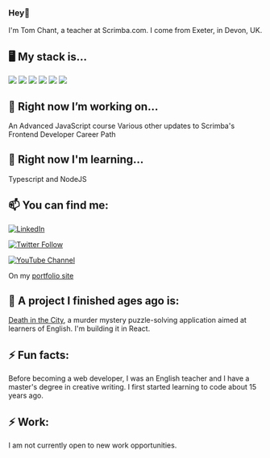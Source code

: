 ### Hey👋
I'm Tom Chant, a teacher at Scrimba.com. I come from Exeter, in Devon, UK.

🖥️ My stack is...
-

<img src="https://www.tomsclassroom.com/html52.svg"  > <img src="https://www.tomsclassroom.com/css3.svg"> <img src="https://www.tomsclassroom.com/js.svg"> <img src="https://www.tomsclassroom.com/react.svg"> <img src="https://www.tomsclassroom.com/reactRouter.svg"> <img src="https://www.tomsclassroom.com/mysql.svg">

🔭 Right now I’m working on...
---
An Advanced JavaScript course
Various other updates to Scrimba's Frontend Developer Career Path

🌱 Right now I'm learning...
---
Typescript and NodeJS

📫 You can find me:
---
[![LinkedIn](https://img.shields.io/badge/LinkedIn%20-blue?style=flat-square&logo=linkedin&labelColor=blue)](https://www.linkedin.com/in/thomas-chant-59b557a7/)

[![Twitter Follow](https://img.shields.io/twitter/follow/tpchant?style=social)](https://www.twitter.com/tpchant)

[![YouTube Channel](https://img.shields.io/youtube/channel/views/UCSSNvHoAGsQLLgOaSjPcMIg?label=YouTube%20Views&style=social)](https://www.youtube.com/channel/UCSSNvHoAGsQLLgOaSjPcMIg)

On my [portfolio site](https://tomsclassroom.com/port/)

🔭 A project I finished ages ago is:
---
[Death in the City](https://tomsclassroom.com/deathinthecity/), a murder mystery puzzle-solving application aimed at learners of English. I'm building it in React.

⚡ Fun facts:
---
Before becoming a web developer, I was an English teacher and I have a master's degree in creative writing. I first started learning to code about 15 years ago.

⚡ Work:
---
I am not currently open to new work opportunities.

<!--
**DoubleNemesis/DoubleNemesis** is a ✨ _special_ ✨ repository because its `README.md` (this file) appears on your GitHub profile.

Here are some ideas to get you started:

🔭 I’m currently working on ...
A game called "Death in the City" which is aimed at learners of English. I'm building it in React.

🌱 I’m currently learning ...
Typescript and NodeJS
- 👯 I’m looking to collaborate on ...
- 🤔 I’m looking for help with ...
- 💬 Ask me about ...
- 📫 How to reach me: ...
- 😄 Pronouns: ...
- ⚡ Fun fact: ...
-->
